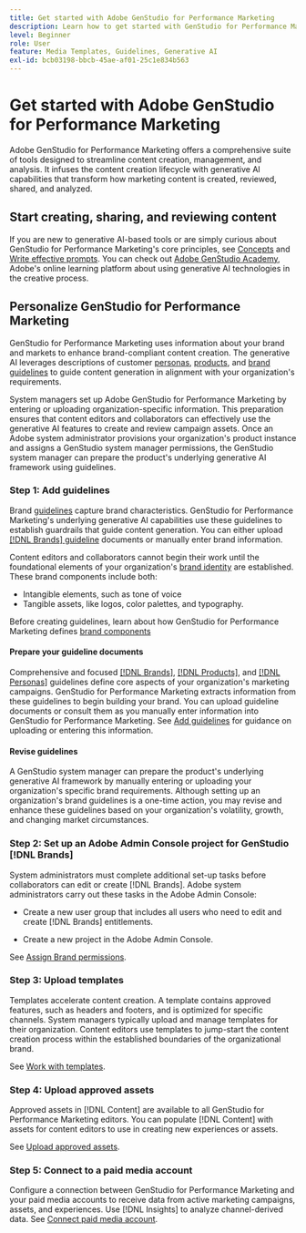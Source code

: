 ```yaml
---
title: Get started with Adobe GenStudio for Performance Marketing
description: Learn how to get started with GenStudio for Performance Marketing to generate brand-aligned marketing content and accelerate campaign management.
level: Beginner
role: User
feature: Media Templates, Guidelines, Generative AI
exl-id: bcb03198-bbcb-45ae-af01-25c1e834b563
---
```

# Get started with Adobe GenStudio for Performance Marketing

Adobe GenStudio for Performance Marketing offers a comprehensive suite of tools designed to streamline content creation, management, and analysis. It infuses the content creation lifecycle with generative AI capabilities that transform how marketing content is created, reviewed, shared, and analyzed.

## Start creating, sharing, and reviewing content

If you are new to generative AI-based tools or are simply curious about GenStudio for Performance Marketing's core principles, see [Concepts](/help/user-guide/concepts.md) and [Write effective prompts](/help/user-guide/effective-prompts.md). You can check out [Adobe GenStudio Academy](https://learningmanager.adobe.com/genstudioacademy), Adobe's online learning platform about using generative AI technologies in the creative process.

## Personalize GenStudio for Performance Marketing

GenStudio for Performance Marketing uses information about your brand and markets to enhance brand-compliant content creation. The generative AI leverages descriptions of customer [personas](/help/user-guide/guidelines/personas.md), [products](/help/user-guide/guidelines/products.md), and [brand guidelines](/help/user-guide/guidelines/overview.md) to guide content generation in alignment with your organization's requirements.

System managers set up Adobe GenStudio for Performance Marketing by entering or uploading organization-specific information. This preparation ensures that content editors and collaborators can effectively use the generative AI features to create and review campaign assets. Once an Adobe system administrator provisions your organization's product instance and assigns a GenStudio system manager permissions, the GenStudio system manager can prepare the product's underlying generative AI framework using guidelines.

### Step 1: Add guidelines

Brand [guidelines](/help/user-guide/guidelines/overview.md) capture brand characteristics. GenStudio for Performance Marketing's underlying generative AI capabilities use these guidelines to establish guardrails that guide content generation. You can either upload [[!DNL Brands] guideline](/help/user-guide/guidelines/brands.md) documents or manually enter brand information. 

Content editors and collaborators cannot begin their work until the foundational elements of your organization's [brand identity](/help/user-guide/guidelines/brands.md) are established. These brand components include both:

* Intangible elements, such as tone of voice
* Tangible assets, like logos, color palettes, and typography.

Before creating guidelines, learn about how GenStudio for Performance Marketing defines [brand components](/help/user-guide/guidelines/brands.md)

#### Prepare your guideline documents

Comprehensive and focused [[!DNL Brands]](/help/user-guide/guidelines/brands.md), [[!DNL Products]](/help/user-guide/guidelines/products.md), and [[!DNL Personas]](/help/user-guide/guidelines/personas.md) guidelines define core aspects of your organization's marketing campaigns. GenStudio for Performance Marketing extracts information from these guidelines to begin building your brand. You can upload guideline documents or consult them as you manually enter information into GenStudio for Performance Marketing. See [Add guidelines](/help/user-guide/guidelines/overview.md) for guidance on uploading or entering this information.

#### Revise guidelines

A GenStudio system manager can prepare the product's underlying generative AI framework by manually entering or uploading your organization's specific brand requirements. Although setting up an organization's brand guidelines is a one-time action, you may revise and enhance these guidelines based on your organization's volatility, growth, and changing market circumstances.

### Step 2: Set up an Adobe Admin Console project for GenStudio [!DNL Brands]

System administrators must complete additional set-up tasks before collaborators can edit or create [!DNL Brands]. Adobe system administrators carry out these tasks in the Adobe Admin Console:

* Create a new user group that includes all users who need to edit and create [!DNL Brands] entitlements.

* Create a new project in the Adobe Admin Console.

See [Assign Brand permissions](configure-brand-permissions.md).

### Step 3: Upload templates

Templates accelerate content creation. A template contains approved features, such as headers and footers, and is optimized for specific channels. System managers typically upload and manage templates for their organization. Content editors use templates to jump-start the content creation process within the established boundaries of the organizational brand.

See [Work with templates](/help/user-guide/content/use-templates.md).

### Step 4: Upload approved assets

Approved assets in [!DNL Content] are available to all GenStudio for Performance Marketing editors. You can populate [!DNL Content] with assets for content editors to use in creating new experiences or assets.

See [Upload approved assets](/help/user-guide/content/manage-assets.md).

### Step 5: Connect to a paid media account

Configure a connection between GenStudio for Performance Marketing and your paid media accounts to receive data from active marketing campaigns, assets, and experiences. Use [!DNL Insights] to analyze channel-derived data. See [Connect paid media account](/help/user-guide/connectors/connect-channel.md).
